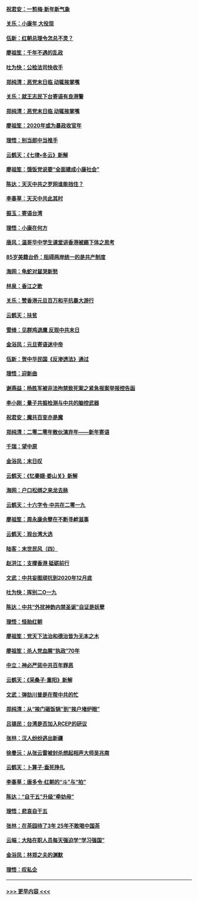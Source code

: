 #### [祝君安：一剪梅‧新年新气象](../pages/nsc993/n11776340.md?t=01082155) 
#### [关乐：小康年 大役现](../pages/nsc993/n11774213.md?t=01082155) 
#### [伍新：红朝总理令怎总不灵？](../pages/nsc993/n11770813.md?t=01082155) 
#### [廖祖笙：千年不遇的乱政](../pages/nsc993/n11770373.md?t=01082155) 
#### [吐为快：公检法司快收手](../pages/nsc993/n11770359.md?t=01082155) 
#### [郑纯清：恶党末日临 动辄挨掌嘴](../pages/nsc993/n11769912.md?t=01082155) 
#### [关乐：就王志民下台寄语有良港警](../pages/nsc993/n11769903.md?t=01082155) 
#### [郑纯清：恶党末日临 动辄挨掌嘴](../pages/nsc993/n11769356.md?t=01082155) 
#### [廖祖笙：2020年或为暴政收官年](../pages/nsc993/n11768216.md?t=01082155) 
#### [理悟：别当郎中当推手](../pages/nsc993/n11768243.md?t=01082155) 
#### [云鹤天：《七律▪冬云》新解](../pages/nsc993/n11768204.md?t=01082155) 
#### [廖祖笙：饿饭党说要“全面建成小康社会”](../pages/nsc993/n11767482.md?t=01082155) 
#### [陈达：天灭中共之罗网谁能挡住？](../pages/nsc993/n11767465.md?t=01082155) 
#### [李春草：天灭中共此其时](../pages/nsc993/n11767452.md?t=01082155) 
#### [振玉：寄语台湾](../pages/nsc993/n11767432.md?t=01082155) 
#### [理悟：小康在何方](../pages/nsc993/n11767394.md?t=01082155) 
#### [唐风：温哥华中学生课堂讲香港被踢下体之思考](../pages/nsc993/n11766848.md?t=01082155) 
#### [85岁美籍台侨：阻碍两岸统一的是共产制度](../pages/nsc993/n11765043.md?t=01082155) 
#### [海网：龟蛇对鼠哭新愁](../pages/nsc993/n11764895.md?t=01082155) 
#### [林泉：香江之歌](../pages/nsc993/n11764415.md?t=01082155) 
#### [关乐：赞香港元旦百万和平抗暴大游行](../pages/nsc993/n11764382.md?t=01082155) 
#### [云鹤天：扶贫](../pages/nsc993/n11764245.md?t=01082155) 
#### [雪绮：见群鸡退鹰  反观中共末日](../pages/nsc993/n11762112.md?t=01082155) 
#### [金浴凤：元旦寄语迷中帝](../pages/nsc993/n11761788.md?t=01082155) 
#### [伍新：贺中华民国《反渗透法》通过](../pages/nsc993/n11761994.md?t=01082155) 
#### [理悟：迎新曲](../pages/nsc993/n11761152.md?t=01082155) 
#### [谢燕益：杨胜军被非法拘禁致死案之紧急报案举报控告函](../pages/nsc993/n11756134.md?t=01082155) 
#### [李小刚：量子共振检测与中共的脑控武器](../pages/nsc993/n11754518.md?t=01082155) 
#### [祝君安：魔共百变亦是魔](../pages/nsc993/n11754469.md?t=01082155) 
#### [郑纯清：二零二零年散伙演弃年——新年寄语](../pages/nsc993/n11754195.md?t=01082155) 
#### [千瑞：望中原](../pages/nsc993/n11754159.md?t=01082155) 
#### [金浴凤：末日叹](../pages/nsc993/n11752359.md?t=01082155) 
#### [云鹤天：《忆秦娥‧娄山关》新解](../pages/nsc993/n11752348.md?t=01082155) 
#### [海网：户口松绑之来龙去脉](../pages/nsc993/n11752328.md?t=01082155) 
#### [云鹤天：十六字令‧中共在二零一九](../pages/nsc993/n11752305.md?t=01082155) 
#### [廖祖笙：周永康余孽在不断寻衅滋事](../pages/nsc993/n11751013.md?t=01082155) 
#### [云鹤天：观台湾大选](../pages/nsc993/n11751007.md?t=01082155) 
#### [陆客：末世民风（四）](../pages/nsc993/n11749203.md?t=01082155) 
#### [赵洪江：支撑香港 砥砺前行](../pages/nsc993/n11748482.md?t=01082155) 
#### [文武：中共妄图顽抗到2020年12月底](../pages/nsc993/n11748446.md?t=01082155) 
#### [吐为快：挥别二O一九](../pages/nsc993/n11748411.md?t=01082155) 
#### [陈达：中共“外扰神韵内禁圣诞”自证是妖孽](../pages/nsc993/n11748226.md?t=01082155) 
#### [理悟：怪胎红朝](../pages/nsc993/n11748206.md?t=01082155) 
#### [廖祖笙：党天下法治和德治皆为无本之木](../pages/nsc993/n11748135.md?t=01082155) 
#### [廖祖笙：杀人党血腥“执政”70年](../pages/nsc993/n11745144.md?t=01082155) 
#### [中立：神必严惩中共百年罪恶](../pages/nsc993/n11744970.md?t=01082155) 
#### [云鹤天：《采桑子‧重阳》新解](../pages/nsc993/n11744948.md?t=01082155) 
#### [文武：弹劾川普是在帮中共的忙](../pages/nsc993/n11744758.md?t=01082155) 
#### [郑纯清：从“挨门砸饭锅”到“挨户堵炉眼”](../pages/nsc993/n11744745.md?t=01082155) 
#### [吕锡民：台湾是否加入RCEP的研议](../pages/nsc993/n11744701.md?t=01082155) 
#### [张林：汉人纷纷逃出新疆](../pages/nsc993/n11743530.md?t=01082155) 
#### [徐曼沅：从张云雷被封杀想起相声大师吴兆南](../pages/nsc993/n11741816.md?t=01082155) 
#### [云鹤天：卜算子‧垂死挣扎](../pages/nsc993/n11739956.md?t=01082155) 
#### [李春草：唐多令‧红朝的“斗”与“拍”](../pages/nsc993/n11739830.md?t=01082155) 
#### [陈达：“自干五”升级“牵妨母”](../pages/nsc993/n11739724.md?t=01082155) 
#### [理悟：悲哀自干五](../pages/nsc993/n11739547.md?t=01082155) 
#### [张林：在茶园待了3年 25年不敢喝中国茶](../pages/nsc993/n11739240.md?t=01082155) 
#### [云端：大陆在职人员每天强迫学“学习强国”](../pages/nsc993/n11738735.md?t=01082155) 
#### [金浴凤：林郑之夫的渊默](../pages/nsc993/n11737735.md?t=01082155) 
#### [理悟：叹私企](../pages/nsc993/n11737715.md?t=01082155) 

----
#### [ >>> 更早内容 <<< ](../indexes/nsc993-earlier.md)
